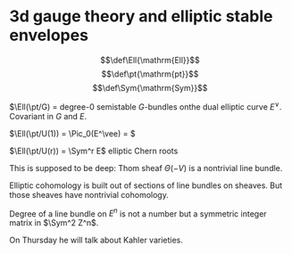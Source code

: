 # 3d gauge theory and elliptic stable envelopes
$$\def\Ell{\mathrm{Ell}}$$ 
$$\def\pt{\mathrm{pt}}$$
$$\def\Sym{\mathrm{Sym}}$$

$\Ell(\pt/G) = degree-0 semistable $G$-bundles onthe dual elliptic curve $E^\vee$.  Covariant in $G$ and $E$.

$\Ell(\pt/U(1)) = \Pic_0(E^\vee) = $

$\Ell(\pt/U(r)) = \Sym^r E$ elliptic Chern roots

This is supposed to be deep: Thom sheaf $\Theta(-V)$ is a nontrivial line bundle.  

Elliptic cohomology is built out of sections of line bundles on sheaves.  But those sheaves have nontrivial cohomology.



Degree of a line bundle on $E^n$ is not a number but a symmetric integer matrix in $\Sym^2 Z^n$.

On Thursday he will talk about Kahler varieties.